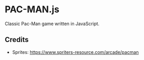 # PAC-MAN.js
Classic Pac-Man game written in JavaScript.

## Credits
- Sprites: https://www.spriters-resource.com/arcade/pacman